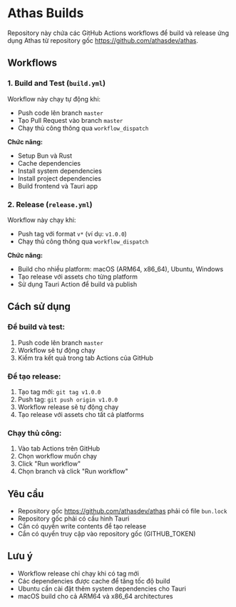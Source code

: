 # Athas Builds

Repository này chứa các GitHub Actions workflows để build và release ứng dụng Athas từ repository gốc https://github.com/athasdev/athas.

## Workflows

### 1. Build and Test (`build.yml`)

Workflow này chạy tự động khi:

-   Push code lên branch `master`
-   Tạo Pull Request vào branch `master`
-   Chạy thủ công thông qua `workflow_dispatch`

**Chức năng:**

-   Setup Bun và Rust
-   Cache dependencies
-   Install system dependencies
-   Install project dependencies
-   Build frontend và Tauri app

### 2. Release (`release.yml`)

Workflow này chạy khi:

-   Push tag với format `v*` (ví dụ: `v1.0.0`)
-   Chạy thủ công thông qua `workflow_dispatch`

**Chức năng:**

-   Build cho nhiều platform: macOS (ARM64, x86_64), Ubuntu, Windows
-   Tạo release với assets cho từng platform
-   Sử dụng Tauri Action để build và publish

## Cách sử dụng

### Để build và test:

1. Push code lên branch `master`
2. Workflow sẽ tự động chạy
3. Kiểm tra kết quả trong tab Actions của GitHub

### Để tạo release:

1. Tạo tag mới: `git tag v1.0.0`
2. Push tag: `git push origin v1.0.0`
3. Workflow release sẽ tự động chạy
4. Tạo release với assets cho tất cả platforms

### Chạy thủ công:

1. Vào tab Actions trên GitHub
2. Chọn workflow muốn chạy
3. Click "Run workflow"
4. Chọn branch và click "Run workflow"

## Yêu cầu

-   Repository gốc https://github.com/athasdev/athas phải có file `bun.lock`
-   Repository gốc phải có cấu hình Tauri
-   Cần có quyền write contents để tạo release
-   Cần có quyền truy cập vào repository gốc (GITHUB_TOKEN)

## Lưu ý

-   Workflow release chỉ chạy khi có tag mới
-   Các dependencies được cache để tăng tốc độ build
-   Ubuntu cần cài đặt thêm system dependencies cho Tauri
-   macOS build cho cả ARM64 và x86_64 architectures
